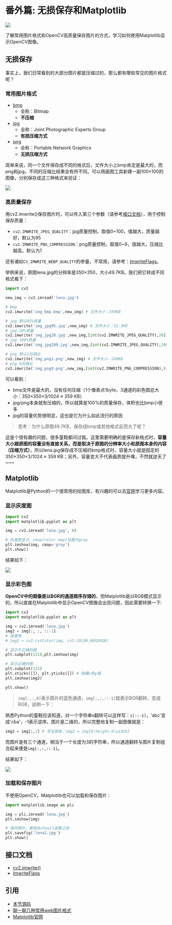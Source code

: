 # 番外篇: 无损保存和Matplotlib

![](http://blog.codec.wang/cv2_matplotlib_show_gray_image.jpg)

了解常用图片格式和OpenCV高质量保存图片的方式，学习如何使用Matplotlib显示OpenCV图像。

## 无损保存

事实上，我们日常看到的大部分图片都是压缩过的，那么都有哪些常见的图片格式呢？

### 常用图片格式

* [bmp](https://baike.baidu.com/item/BMP/35116)
  * 全称：Bitmap
  * **不压缩**
* [jpg](https://baike.baidu.com/item/JPEG)
  * 全称：Joint Photographic Experts Group
  * **有损压缩方式**
* [png](https://baike.baidu.com/item/PNG)
  * 全称：Portable Network Graphics
  * **无损压缩方式**

简单来说，同一个文件保存成不同的格式后，文件大小上bmp肯定是最大的，而png和jpg，不同的压缩比结果会有所不同。可以用画图工具新建一副100×100的图像，分别保存成这三种格式来验证：

![](http://blog.codec.wang/cv2_high_save_mspaint_format.jpg)

### 高质量保存

用cv2.imwrite\(\)保存图片时，可以传入第三个参数（请参考[接口文档]()），用于控制保存质量：

* `cv2.IMWRITE_JPEG_QUALITY`：jpg质量控制，取值0~100，值越大，质量越好，默认为95
* `cv2.IMWRITE_PNG_COMPRESSION`：png质量控制，取值0~9，值越大，压缩比越高，默认为1

还有诸如`CV_IMWRITE_WEBP_QUALITY`的参量，不常用，请参考：[ImwriteFlags](https://docs.opencv.org/4.0.0/d4/da8/group__imgcodecs.html#ga292d81be8d76901bff7988d18d2b42ac>)。

举例来说，原图lena.jpg的分辨率是350×350，大小49.7KB。我们把它转成不同格式看下：

```python
import cv2

new_img = cv2.imread('lena.jpg')

# bmp
cv2.imwrite('img_bmp.bmp',new_img) # 文件大小：359KB

# jpg 默认95%质量
cv2.imwrite('img_jpg95.jpg',new_img) # 文件大小：52.3KB
# jpg 20%质量
cv2.imwrite('img_jpg20.jpg',new_img,[int(cv2.IMWRITE_JPEG_QUALITY),20]) # 文件大小：8.01KB
# jpg 100%质量
cv2.imwrite('img_jpg100.jpg',new_img,[int(cv2.IMWRITE_JPEG_QUALITY),100]) # 文件大小：82.5KB

# png 默认1压缩比
cv2.imwrite('img_png1.png',new_img) # 文件大小：240KB
# png 9压缩比
cv2.imwrite('img_png9.png',new_img,[int(cv2.IMWRITE_PNG_COMPRESSION),9]) # 文件大小：207KB
```

可以看到：

* bmp文件是最大的，没有任何压缩（1个像素点1byte，3通道的彩色图总大小：350×350×3/1024 ≈ 359 KB）
* jpg/png本身就有压缩的，所以就算是100%的质量保存，体积也比bmp小很多
* jpg的容量优势很明显，这也是它为什么如此流行的原因

> 思考：为什么原图49.7KB，保存成bmp或其他格式反而大了呢？

这是个很有趣的问题，很多童鞋都问过我。这里需要明确的是保存新格式时，**容量大小跟原图的容量没有直接关系，而是取决于原图的分辨率大小和原图本身的内容（压缩方式）**，所以lena.jpg保存成不压缩的bmp格式时，容量大小就是固定的350×350×3/1024 ≈ 359 KB；另外，容量变大不代表画质提升噢，不然就逆天了~~~

## Matplotlib

Matplotlib是Python的一个很常用的绘图库，有兴趣的可以去[官网](www.matplotlib.org/)学习更多内容。

### 显示灰度图

```python
import cv2
import matplotlib.pyplot as plt

img = cv2.imread('lena.jpg', 0)

# 灰度图显示，cmap(color map)设置为gray
plt.imshow(img, cmap='gray')
plt.show()
```

结果如下：

![](http://blog.codec.wang/cv2_matplotlib_show_gray_image.jpg)

### 显示彩色图

**OpenCV中的图像是以BGR的通道顺序存储的**，但Matplotlib是以RGB模式显示的，所以直接在Matplotlib中显示OpenCV图像会出现问题，因此需要转换一下:

```python
import cv2
import matplotlib.pyplot as plt

img = cv2.imread('lena.jpg')
img2 = img[:, :, ::-1]
# 或使用
# img2 = cv2.cvtColor(img, cv2.COLOR_BGR2RGB)

# 显示不正确的图
plt.subplot(121),plt.imshow(img) 

# 显示正确的图
plt.subplot(122)
plt.xticks([]), plt.yticks([]) # 隐藏x和y轴
plt.imshow(img2)

plt.show()
```

> `img[:,:,0]`表示图片的蓝色通道，`img[:,:,::-1]`就表示BGR翻转，变成RGB，说明一下：

熟悉Python的童鞋应该知道，对一个字符串s翻转可以这样写：`s[::-1]`，'abc'变成'cba'，-1表示逆序。图片是二维的，所以完整地复制一副图像就是：

```python
img2 = img[:,:] # 写全就是：img2 = img[0:height,0:width]
```

而图片是有三个通道，相当于一个长度为3的字符串，所以通道翻转与图片复制组合起来便是`img[:,:,::-1]`。

结果如下：

![](http://blog.codec.wang/cv2_matplotlib_show_color_image.jpg)

### 加载和保存图片

不使用OpenCV，Matplotlib也可以加载和保存图片：

```python
import matplotlib.image as pli

img = pli.imread('lena.jpg')
plt.imshow(img)

# 保存图片，需放在show()函数之前
plt.savefig('lena2.jpg')
plt.show()
```

## 接口文档

* [cv2.imwrite\(\)](https://docs.opencv.org/4.0.0/d4/da8/group__imgcodecs.html#gabbc7ef1aa2edfaa87772f1202d67e0ce)
* [ImwriteFlags](https://docs.opencv.org/4.0.0/d4/da8/group__imgcodecs.html#ga292d81be8d76901bff7988d18d2b42ac)

## 引用

* [本节源码](https://github.com/codecwang/OpenCV-Python-Tutorial/tree/master/Extra-02-High-Quality-Save-and-Matplotlib)
* [聊一聊几种常用web图片格式](https://segmentfault.com/a/1190000013589397)
* [Matplotlib官网](www.matplotlib.org/)

